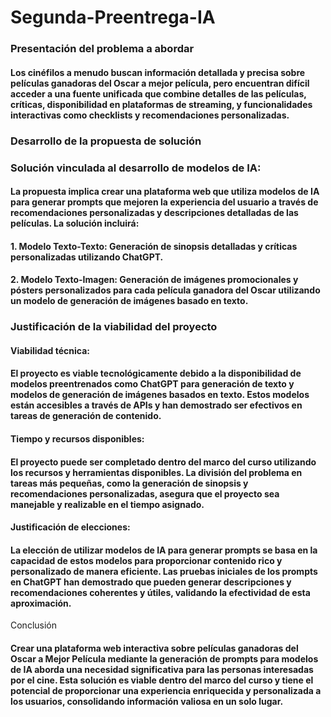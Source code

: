 # Segunda-Preentrega-IA
### Presentación del problema a abordar
#### Los cinéfilos a menudo buscan información detallada y precisa sobre películas ganadoras del Oscar a mejor película, pero encuentran difícil acceder a una fuente unificada que combine detalles de las películas, críticas, disponibilidad en plataformas de streaming, y funcionalidades interactivas como checklists y recomendaciones personalizadas.

### Desarrollo de la propuesta de solución

### Solución vinculada al desarrollo de modelos de IA:
#### La propuesta implica crear una plataforma web que utiliza modelos de IA para generar prompts que mejoren la experiencia del usuario a través de recomendaciones personalizadas y descripciones detalladas de las películas. La solución incluirá:

#### 1. Modelo Texto-Texto: Generación de sinopsis detalladas y críticas personalizadas utilizando ChatGPT.
#### 2. Modelo Texto-Imagen: Generación de imágenes promocionales y pósters personalizados para cada película ganadora del Oscar utilizando un modelo de generación de imágenes basado en texto.

### Justificación de la viabilidad del proyecto

#### Viabilidad técnica:
#### El proyecto es viable tecnológicamente debido a la disponibilidad de modelos preentrenados como ChatGPT para generación de texto y modelos de generación de imágenes basados en texto. Estos modelos están accesibles a través de APIs y han demostrado ser efectivos en tareas de generación de contenido.

#### Tiempo y recursos disponibles:
#### El proyecto puede ser completado dentro del marco del curso utilizando los recursos y herramientas disponibles. La división del problema en tareas más pequeñas, como la generación de sinopsis y recomendaciones personalizadas, asegura que el proyecto sea manejable y realizable en el tiempo asignado.

#### Justificación de elecciones:
#### La elección de utilizar modelos de IA para generar prompts se basa en la capacidad de estos modelos para proporcionar contenido rico y personalizado de manera eficiente. Las pruebas iniciales de los prompts en ChatGPT han demostrado que pueden generar descripciones y recomendaciones coherentes y útiles, validando la efectividad de esta aproximación.
Conclusión

#### Crear una plataforma web interactiva sobre películas ganadoras del Oscar a Mejor Película mediante la generación de prompts para modelos de IA aborda una necesidad significativa para las personas interesadas por el cine. Esta solución es viable dentro del marco del curso y tiene el potencial de proporcionar una experiencia enriquecida y personalizada a los usuarios, consolidando información valiosa en un solo lugar.
